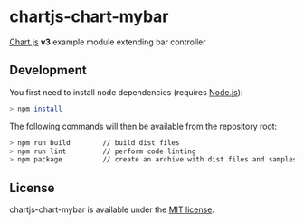 # chartjs-chart-mybar

[Chart.js](https://www.chartjs.org/) **v3** example module extending bar controller

## Development

You first need to install node dependencies  (requires [Node.js](https://nodejs.org/)):

```bash
> npm install
```

The following commands will then be available from the repository root:

```bash
> npm run build        // build dist files
> npm run lint         // perform code linting
> npm package          // create an archive with dist files and samples
```

## License

chartjs-chart-mybar is available under the [MIT license](https://opensource.org/licenses/MIT).